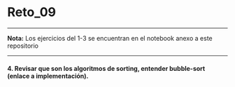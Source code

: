 # Reto_09

---
**Nota:** Los ejercicios del 1-3 se encuentran en el notebook anexo a este repositorio

---
#### 4. Revisar que son los algoritmos de sorting, entender bubble-sort (enlace a implementación).
